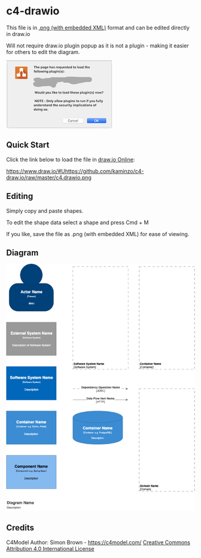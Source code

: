 # c4-drawio

This file is in [.png (with embedded XML)](https://about.draw.io/features/import-export/) format and can be edited directly in draw.io

Will not require draw.io plugin popup as it is not a plugin - making it easier for others to edit the diagram.

![drawio-popup](/drawio_plugin_popup.png)

## Quick Start

Click the link below to load the file in [draw.io Online](https://www.draw.io/#Uhttps://github.com/kaminzo/c4-draw.io/raw/master/c4.drawio.png):

<https://www.draw.io/#Uhttps://github.com/kaminzo/c4-draw.io/raw/master/c4.drawio.png>



## Editing

Simply copy and paste shapes.

To edit the shape data select a shape and press Cmd + M

If you like, save the file as .png (with embedded XML) for ease of viewing.

## Diagram

![c4-drawio](/c4.drawio.png)

## Credits

C4Model Author: Simon Brown - <https://c4model.com/> [Creative Commons Attribution 4.0 International License](https://creativecommons.org/licenses/by/4.0/)
